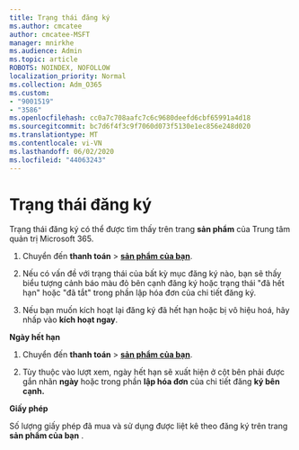 ```yaml
---
title: Trạng thái đăng ký
ms.author: cmcatee
author: cmcatee-MSFT
manager: mnirkhe
ms.audience: Admin
ms.topic: article
ROBOTS: NOINDEX, NOFOLLOW
localization_priority: Normal
ms.collection: Adm_O365
ms.custom:
- "9001519"
- "3586"
ms.openlocfilehash: cc0a7c708aafc7c6c9680deefd6cbf65991a4d18
ms.sourcegitcommit: bc7d6f4f3c9f7060d073f5130e1ec856e248d020
ms.translationtype: MT
ms.contentlocale: vi-VN
ms.lasthandoff: 06/02/2020
ms.locfileid: "44063243"
---
```

# <a name="subscription-status"></a>Trạng thái đăng ký

Trạng thái đăng ký có thể được tìm thấy trên trang **sản phẩm** của Trung tâm quản trị Microsoft 365.

1. Chuyển đến **thanh toán**  >  **[sản phẩm của bạn](https://go.microsoft.com/fwlink/p/?linkid=842054)**.

2. Nếu có vấn đề với trạng thái của bất kỳ mục đăng ký nào, bạn sẽ thấy biểu tượng cảnh báo màu đỏ bên cạnh đăng ký hoặc trạng thái "đã hết hạn" hoặc "đã tắt" trong phần lập hóa đơn của chi tiết đăng ký.

3. Nếu bạn muốn kích hoạt lại đăng ký đã hết hạn hoặc bị vô hiệu hoá, hãy nhấp vào **kích hoạt ngay**.

**Ngày hết hạn**

1. Chuyển đến **thanh toán**  >  **[sản phẩm của bạn](https://go.microsoft.com/fwlink/p/?linkid=842054)**.

2. Tùy thuộc vào lượt xem, ngày hết hạn sẽ xuất hiện ở cột bên phải được gắn nhãn **ngày** hoặc trong phần **lập hóa đơn** của chi tiết đăng **ký bên cạnh.**

**Giấy phép**

Số lượng giấy phép đã mua và sử dụng được liệt kê theo đăng ký trên trang **sản phẩm của bạn** .

